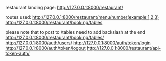 restaurant landing page:
http://127.0.0.1:8000/restaurant/

routes used:
http://127.0.0.1:8000/restaurant/menu/number(example:1,2,3)
http://127.0.0.1:8000/restaurant/booking/tables

please note that to post to /tables need to add backslash at the end http://127.0.0.1:8000/restaurant/booking/tables/
http://127.0.0.1:8000/auth/users/
http://127.0.0.1:8000/auth/token/login
http://127.0.0.1:8000/auth/token/logout
http://127.0.0.1:8000/restaurant/api-token-auth/
